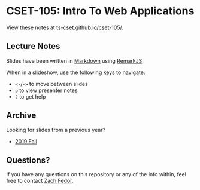 # CSET-105: Intro To Web Applications

View these notes at [ts-cset.github.io/cset-105/](https://ts-cset.github.io/cset-105/).


## Lecture Notes

Slides have been written in [Markdown](https://daringfireball.net/projects/markdown/syntax) using [RemarkJS](https://github.com/gnab/remark).

When in a slideshow, use the following keys to navigate:

- `<-`/`->` to move between slides
- `p` to view presenter notes
- `?` to get help


## Archive

Looking for slides from a previous year?

- [2019 Fall](https://ts-cset.github.io/cset-105/2019-fall/)


## Questions?

If you have any questions on this repository or any of the info within, feel free to contact [Zach Fedor](mailto:fedor@stevenscollege.edu).

